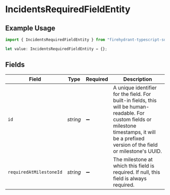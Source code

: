 # IncidentsRequiredFieldEntity

## Example Usage

```typescript
import { IncidentsRequiredFieldEntity } from "firehydrant-typescript-sdk/models/components";

let value: IncidentsRequiredFieldEntity = {};
```

## Fields

| Field                                                                                                                                                                                           | Type                                                                                                                                                                                            | Required                                                                                                                                                                                        | Description                                                                                                                                                                                     |
| ----------------------------------------------------------------------------------------------------------------------------------------------------------------------------------------------- | ----------------------------------------------------------------------------------------------------------------------------------------------------------------------------------------------- | ----------------------------------------------------------------------------------------------------------------------------------------------------------------------------------------------- | ----------------------------------------------------------------------------------------------------------------------------------------------------------------------------------------------- |
| `id`                                                                                                                                                                                            | *string*                                                                                                                                                                                        | :heavy_minus_sign:                                                                                                                                                                              | A unique identifier for the field. For built-in fields, this will be human-readable. For custom fields or milestone timestamps, it will be a prefixed version of the field or milestone's UUID. |
| `requiredAtMilestoneId`                                                                                                                                                                         | *string*                                                                                                                                                                                        | :heavy_minus_sign:                                                                                                                                                                              | The milestone at which this field is required. If null, this field is always required.                                                                                                          |